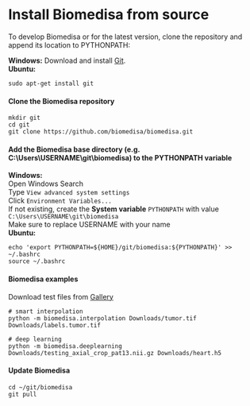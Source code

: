 # Install Biomedisa from source
To develop Biomedisa or for the latest version, clone the repository and append its location to PYTHONPATH:

**Windows:** Download and install [Git](https://github.com/git-for-windows/git/releases/download/v2.45.1.windows.1/Git-2.45.1-64-bit.exe).  
**Ubuntu:**
```
sudo apt-get install git
```

#### Clone the Biomedisa repository
```
mkdir git
cd git
git clone https://github.com/biomedisa/biomedisa.git
```

#### Add the Biomedisa base directory (e.g. C:\Users\USERNAME\git\biomedisa) to the PYTHONPATH variable
**Windows:**  
Open Windows Search  
Type `View advanced system settings`  
Click `Environment Variables...`  
If not existing, create the **System variable** `PYTHONPATH` with value `C:\Users\USERNAME\git\biomedisa`  
Make sure to replace USERNAME with your name  
**Ubuntu:**
```
echo 'export PYTHONPATH=${HOME}/git/biomedisa:${PYTHONPATH}' >> ~/.bashrc
source ~/.bashrc
```

#### Biomedisa examples
Download test files from [Gallery](https://biomedisa.info/gallery/)
```
# smart interpolation
python -m biomedisa.interpolation Downloads/tumor.tif Downloads/labels.tumor.tif

# deep learning
python -m biomedisa.deeplearning Downloads/testing_axial_crop_pat13.nii.gz Downloads/heart.h5
```

#### Update Biomedisa
```
cd ~/git/biomedisa
git pull
```
